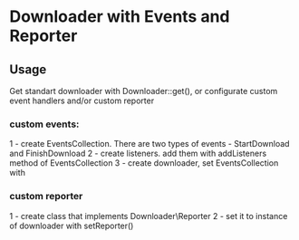 # Downloader with Events and Reporter #

## Usage ##
Get standart downloader with Downloader::get(), or configurate custom event handlers and/or custom reporter

### custom events: ###
1 - create EventsCollection. There are two types of events - StartDownload and FinishDownload
2 - create listeners. add them with addListeners method of EventsCollection
3 - create downloader, set EventsCollection with 

### custom reporter ### 
1 - create class that implements Downloader\Reporter
2 - set it to instance of downloader with setReporter()